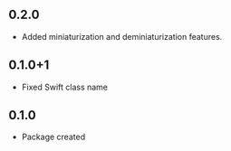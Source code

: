 ## 0.2.0

* Added miniaturization and deminiaturization features.

## 0.1.0+1

* Fixed Swift class name

## 0.1.0

* Package created
